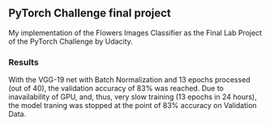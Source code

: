 ## PyTorch Challenge final project

My implementation of the Flowers Images Classifier as the Final Lab Project of the PyTorch Challenge by Udacity.

### Results

With the VGG-19 net with Batch Normalization and 13 epochs processed (out of 40), the validation accuracy of 83% was reached. Due to inavailability of GPU, and, thus, very slow training (13 epochs in 24 hours), the model traning was stopped at the point of 83% accuracy on Validation Data.
